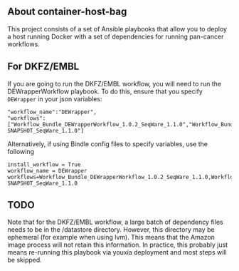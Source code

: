 ## About container-host-bag

This project consists of a set of Ansible playbooks that allow you to deploy a host running Docker with a set of dependencies for running pan-cancer workflows. 


## For DKFZ/EMBL
If you are going to run the DKFZ/EMBL workflow, you will need to run the DEWrapperWorkflow playbook. To do this, ensure that you specify `DEWrapper` in your json variables:

    "workflow_name":"DEWrapper",
    "workflows":["Workflow_Bundle_DEWrapperWorkflow_1.0.2_SeqWare_1.1.0","Workflow_Bundle_HelloWorld_1.0-SNAPSHOT_SeqWare_1.1.0"]    

Alternatively, if using Bindle config files to specify variables, use the following

    install_workflow = True
    workflow_name = DEWrapper
    workflows=Workflow_Bundle_DEWrapperWorkflow_1.0.2_SeqWare_1.1.0,Workflow_Bundle_HelloWorld_1.0-SNAPSHOT_SeqWare_1.1.0

## TODO

Note that for the DKFZ/EMBL workflow, a large batch of dependency files needs to be in the /datastore directory. However, this directory may be ephemeral (for example when using lvm). This means that the Amazon image process will not retain this information. In practice, this probably just means re-running this playbook via youxia deployment and most steps will be skipped. 
